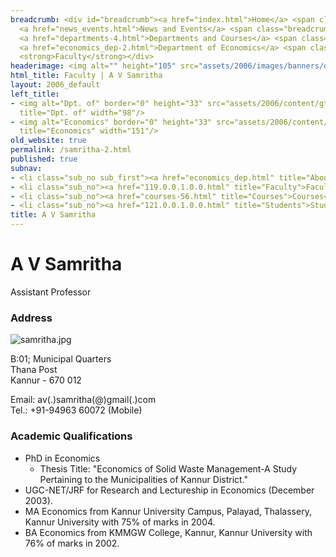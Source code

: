 ```yaml
---
breadcrumb: <div id="breadcrumb"><a href="index.html">Home</a> <span class="breadcrumb_spacer">&gt;</span>
  <a href="news_events.html">News and Events</a> <span class="breadcrumb_spacer">&gt;</span>
  <a href="departments-4.html">Departments and Courses</a> <span class="breadcrumb_spacer">&gt;</span>
  <a href="economics_dep-2.html">Department of Economics</a> <span class="breadcrumb_spacer">&gt;</span>
  <strong>Faculty</strong></div>
headerimage: <img alt="" height="105" src="assets/2006/images/banners/departments.jpg" width="472"/>
html_title: Faculty | A V Samritha
layout: 2006_default
left_title:
- <img alt="Dpt. of" border="0" height="33" src="assets/2006/content/gt/fcb6421c7c62628408190d4ca84029e5.png"
  title="Dpt. of" width="98"/>
- <img alt="Economics" border="0" height="33" src="assets/2006/content/gt/e29ea5df62b2d34de5752aabc2a4da7f.png"
  title="Economics" width="151"/>
old_website: true
permalink: /samritha-2.html
published: true
subnav:
- <li class="sub_no sub_first"><a href="economics_dep.html" title="About">About</a></li>
- <li class="sub_no"><a href="119.0.0.1.0.0.html" title="Faculty">Faculty</a></li>
- <li class="sub_no"><a href="courses-56.html" title="Courses">Courses</a></li>
- <li class="sub_no"><a href="121.0.0.1.0.0.html" title="Students">Students</a></li>
title: A V Samritha
---
```


# A V Samritha

Assistant Professor

### Address

![samritha.jpg](assets/2006/content/assets/2006/images/5b6d1eb53d065e986e936e7df1d03ca2.jpg)

B:01; Municipal Quarters  
Thana Post  
Kannur - 670 012  
  
Email: av(.)samritha(@)gmail(.)com  
Tel.: +91-94963 60072 (Mobile)

### Academic Qualifications

  * PhD in Economics
    * Thesis Title: "Economics of Solid Waste Management-A Study Pertaining to the Municipalities of Kannur District."
  * UGC-NET/JRF for Research and Lectureship in Economics (December 2003).
  * MA Economics from Kannur University Campus, Palayad, Thalassery, Kannur University with 75% of marks in 2004.
  * BA Economics from KMMGW College, Kannur, Kannur University with 76% of marks in 2002.